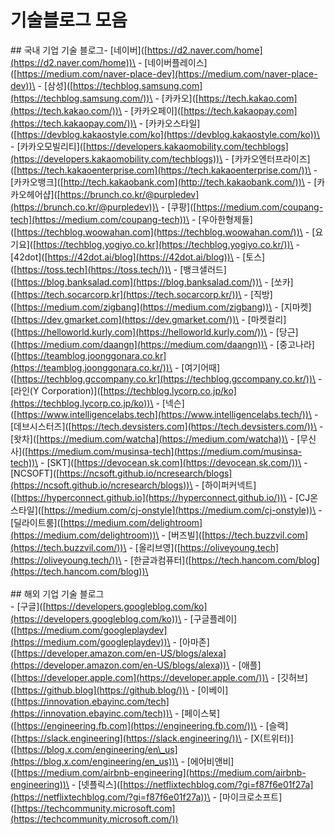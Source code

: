# 기술블로그 모음

\## 국내 기업 기술 블로그- \[네이버]\([https://d2.naver.com/home](https://d2.naver.com/home))\
\- \[네이버플레이스]\([https://medium.com/naver-place-dev](https://medium.com/naver-place-dev))\
\- \[삼성]\([https://techblog.samsung.com](https://techblog.samsung.com/))\
\- \[카카오]\([https://tech.kakao.com](https://tech.kakao.com/))\
\- \[카카오페이]\([https://tech.kakaopay.com](https://tech.kakaopay.com/))\
\- \[카카오스타일]\([https://devblog.kakaostyle.com/ko](https://devblog.kakaostyle.com/ko))\
\- \[카카오모빌리티]\([https://developers.kakaomobility.com/techblogs](https://developers.kakaomobility.com/techblogs))\
\- \[카카오엔터프라이즈]\([https://tech.kakaoenterprise.com](https://tech.kakaoenterprise.com/))\
\- \[카카오뱅크]\([http://tech.kakaobank.com](http://tech.kakaobank.com/))\
\- \[카카오헤어샵]\([https://brunch.co.kr/@purpledev](https://brunch.co.kr/@purpledev))\
\- \[쿠팡]\([https://medium.com/coupang-tech](https://medium.com/coupang-tech))\
\- \[우아한형제들]\([https://techblog.woowahan.com](https://techblog.woowahan.com/))\
\- \[요기요]\([https://techblog.yogiyo.co.kr](https://techblog.yogiyo.co.kr/))\
\- \[42dot]\([https://42dot.ai/blog](https://42dot.ai/blog))\
\- \[토스]\([https://toss.tech](https://toss.tech/))\
\- \[뱅크샐러드]\([https://blog.banksalad.com](https://blog.banksalad.com/))\
\- \[쏘카]\([https://tech.socarcorp.kr](https://tech.socarcorp.kr/))\
\- \[직방]\([https://medium.com/zigbang](https://medium.com/zigbang))\
\- \[지마켓]\([https://dev.gmarket.com](https://dev.gmarket.com/))\
\- \[마켓컬리]\([https://helloworld.kurly.com](https://helloworld.kurly.com/))\
\- \[당근]\([https://medium.com/daangn](https://medium.com/daangn))\
\- \[중고나라]\([https://teamblog.joonggonara.co.kr](https://teamblog.joonggonara.co.kr/))\
\- \[여기어때]\([https://techblog.gccompany.co.kr](https://techblog.gccompany.co.kr/))\
\- \[라인(Y Corporation)]\([https://techblog.lycorp.co.jp/ko](https://techblog.lycorp.co.jp/ko))\
\- \[넥슨]\([https://www.intelligencelabs.tech](https://www.intelligencelabs.tech/))\
\- \[데브시스터즈]\([https://tech.devsisters.com](https://tech.devsisters.com/))\
\- \[왓차]\([https://medium.com/watcha](https://medium.com/watcha))\
\- \[무신사]\([https://medium.com/musinsa-tech](https://medium.com/musinsa-tech))\
\- \[SKT]\([https://devocean.sk.com](https://devocean.sk.com/))\
\- \[NCSOFT]\([https://ncsoft.github.io/ncresearch/blogs](https://ncsoft.github.io/ncresearch/blogs))\
\- \[하이퍼커넥트]\([https://hyperconnect.github.io](https://hyperconnect.github.io/))\
\- \[CJ온스타일]\([https://medium.com/cj-onstyle](https://medium.com/cj-onstyle))\
\- \[딜라이트룸]\([https://medium.com/delightroom](https://medium.com/delightroom))\
\- \[버즈빌]\([https://tech.buzzvil.com](https://tech.buzzvil.com/))\
\- \[올리브영]\([https://oliveyoung.tech](https://oliveyoung.tech/))\
\- \[한글과컴퓨터]\([https://tech.hancom.com/blog](https://tech.hancom.com/blog))\
\
\
\## 해외 기업 기술 블로그\
\- \[구글]\([https://developers.googleblog.com/ko](https://developers.googleblog.com/ko))\
\- \[구글플레이]\([https://medium.com/googleplaydev](https://medium.com/googleplaydev))\
\- \[아마존]\([https://developer.amazon.com/en-US/blogs/alexa](https://developer.amazon.com/en-US/blogs/alexa))\
\- \[애플]\([https://developer.apple.com](https://developer.apple.com/))\
\- \[깃허브]\([https://github.blog](https://github.blog/))\
\- \[이베이]\([https://innovation.ebayinc.com/tech](https://innovation.ebayinc.com/tech))\
\- \[페이스북]\([https://engineering.fb.com](https://engineering.fb.com/))\
\- \[슬랙]\([https://slack.engineering](https://slack.engineering/))\
\- \[X(트위터)]\([https://blog.x.com/engineering/en\_us](https://blog.x.com/engineering/en_us))\
\- \[에어비앤비]\([https://medium.com/airbnb-engineering](https://medium.com/airbnb-engineering))\
\- \[넷플릭스]\([https://netflixtechblog.com/?gi=f87f6e01f27a](https://netflixtechblog.com/?gi=f87f6e01f27a))\
\- \[마이크로소프트]\([https://techcommunity.microsoft.com](https://techcommunity.microsoft.com/))
